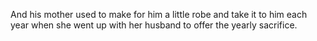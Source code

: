 And his mother used to make for him a little robe and take it to him each year when she went up with her husband to offer the yearly sacrifice.
